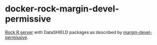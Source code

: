 # docker-rock-margin-devel-permissive

[Rock R server](https://www.obiba.org/pages/products/rock/) with DataSHIELD packages as described by [margin-devel-permissive](https://datashield.org/help/standard-profiles-and-plaforms).
